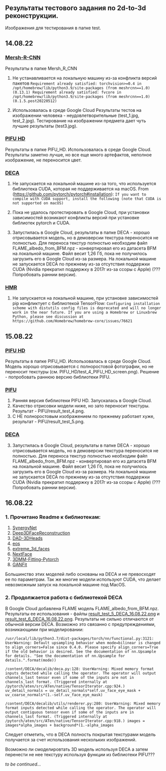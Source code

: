 ## Результаты тестового задания по 2d-to-3d реконструкции. ##

Изображения для тестирования в папке test.

## 14.08.22 ##
### [Mersh-R-CNN](https://github.com/facebookresearch/meshrcnn) ###
  Результаты в папке Mersh_R_CNN

  1. Не устанавливается на локальную машину из-за конфликта версий пакетов
  `Requirement already satisfied: torchvision>=0.4 in /opt/homebrew/lib/python3.9/site-packages (from meshrcnn==1.0) (0.13.1)
   Requirement already satisfied: fvcore in /opt/homebrew/lib/python3.9/site-packages (from meshrcnn==1.0) (0.1.5.post20220512)`
   
  2. Использовалась в среде Google Cloud
    Результаты тестов на изображении человека - неудовлетворительные (test_1.jpg, test_2.jpg). Тестирование на изображении предмета дает чуть лучшие результаты (test3.jpg).
    
### [PIFU HD](https://github.com/facebookresearch/pifuhd) ###
  Результаты в папке PIFU_HD. Использовалась в среде Google Cloud. Результаты заметно лучше, но все еще много артефактов, неполное изображение, не переносится цвет.

### [DECA](https://github.com/YadiraF/DECA) ###
  1. Не запускается на локальной машине из-за того, что используется библиотека CUDA, которая не поддерживается на macOS.
  From (https://github.com/pytorch/pytorch#installation):
  `If you want to compile with CUDA support, install the following (note that CUDA is not supported on macOS)`

  2. Пока не удалось протестировать в Google Cloud, при установки зависимостей возникают конфликты версий при установке библиотек pytorch и CUDA.
  
  3. Запустилась в Google Cloud, результаты в папке DECA - хорошо отрисовывается модель, но в демоверсии текстура переносится не полностью.
  Для переноса текстур полностью необходим файл FLAME_albedo_from_BFM.npz - конвертировал его из датасета BFM на локальной машине. Файл весит 1,26 Гб, пока не получилось загрузить его в Google Cloud из-за размера. На локальной машине не запускается DECA по прежнему из-за отсутствия поддержки CUDA (Nvidia прекратил поддержку в 2017г из-за ссоры с Apple) (??? Попробовать раннии версии).
  
### [HMR](https://github.com/akanazawa/hmr) ###
  1. Не запускается на локальной машине, при установке зависимостей pip конфликтует с библиотекой TensorFlow:
  `Configuring installation scheme with distutils config files is deprecated and will no longer work in the near future. If you are using a Homebrew or Linuxbrew Python, please see discussion at https://github.com/Homebrew/homebrew-core/issues/76621`
  
## 15.08.22 ##
### [PIFU HD](https://github.com/facebookresearch/pifuhd) ###
Результаты в папке PIFU_HD. Использовалась в среде Google Cloud. Модель хорошо отрисовывается с полноростовой фотографии, но не переносит текстуры (см. PIFU_HD/test_4_PIFU_HD_screen.png). Решение - попробовать раннюю версию библиотеки PIFU.

### [PIFU](https://github.com/shunsukesaito/PIFu) ###
  1. Ранняя версия библиотеки PIFU HD. Запускалась в Google Cloud.
  2. Качество отрисовки модели ниже, но зато переносит текстуры. Результат - PIFU/result_test_4.png.
  3. С НЕ полноростовым изображением по прежнему работает хуже, результат - PIFU/result_test_5.png.

### [DECA](https://github.com/YadiraF/DECA) ###
  3. Запустилась в Google Cloud, результаты в папке DECA - хорошо отрисовывается модель, но в демоверсии текстура переносится не полностью.
  Для переноса текстур полностью необходим файл FLAME_albedo_from_BFM.npz - конвертировал его из датасета BFM на локальной машине. Файл весит 1,26 Гб, пока не получилось загрузить его в Google Cloud из-за размера. На локальной машине не запускается DECA по прежнему из-за отсутствия поддержки CUDA (Nvidia прекратил поддержку в 2017г из-за ссоры с Apple) (??? Попробовать раннии версии).
 
## 16.08.22 ##
### 1. Прочитано Readme к библиотекам: ###
1. [SynergyNet](https://github.com/choyingw/SynergyNet)
2. [Deep3DFaceReconstruction](https://github.com/microsoft/Deep3DFaceReconstruction)
3. [DAD-3DHeads](https://github.com/PinataFarms/DAD-3DHeads)
4. [eos](https://github.com/patrikhuber/eos)
5. [extreme_3d_faces](https://github.com/anhttran/extreme_3d_faces)
6. [NextFace](https://github.com/abdallahdib/NextFace)
7. [3DMM-Fitting-Pytorch](https://github.com/ascust/3DMM-Fitting-Pytorch)
8. [GANFit](https://github.com/barisgecer/GANFit)

Большинство этих моделей либо основаны на DECA и не превосходят ее по параметрам. Так же многие модели используют CUDA, что делает невозможным запуск на локальной машине под MacOS.

### 2. Продолжается работа с библиотекой DECA ###
В Google Cloud добавлена FLAME модель FLAME_albedo_from_BFM.npz. Результаты ее использования - файлы [result_test_5_DECA_16.08.22.png](https://github.com/Morozov33/2d_to_3d_recon_test/blob/main/DECA/result_test_5_DECA_16.08.22.png) и [result_test_6_DECA_16.08.22.png](https://github.com/Morozov33/2d_to_3d_recon_test/blob/main/DECA/result_test_6_DECA_16.08.22.png).
Результаты не сильно отличаются от обычной версии DECA. Возможно это связанно с предупреждениями, возникающими при моделировании:

`/usr/local/lib/python3.7/dist-packages/torch/nn/functional.py:3121: UserWarning: Default upsampling behavior when mode=bilinear is changed to align_corners=False since 0.4.0. Please specify align_corners=True if the old behavior is desired. See the documentation of nn.Upsample for details. "See the documentation of nn.Upsample for details.".format(mode))`

`/content/DECA/decalib/deca.py:128: UserWarning: Mixed memory format inputs detected while calling the operator. The operator will output channels_last tensor even if some of the inputs are not in channels_last format. (Triggered internally at  /pytorch/aten/src/ATen/native/TensorIterator.cpp:924.)
 uv_detail_normals = uv_detail_normals*self.uv_face_eye_mask + uv_coarse_normals*(1.-self.uv_face_eye_mask)`
 
`/content/DECA/decalib/utils/renderer.py:280: UserWarning: Mixed memory format inputs detected while calling the operator. The operator will output contiguous tensor even if some of the inputs are in channels_last format. (Triggered internally at  /pytorch/aten/src/ATen/native/TensorIterator.cpp:918.)
  images = images*alpha_images + background*(1.-alpha_images`
  
  Следует отметить, что в DECA полность покрытая текстурами модель получается за счет использования нескольких изображений. 
  
  Возможно ли смоделировтать 3D модель используя DECA а затем перенести не нее текстуру используя функции из библиотеки PIFU???

*to be continued...*
